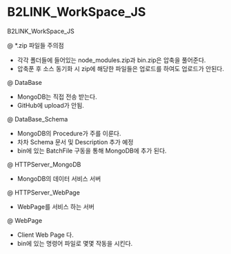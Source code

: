 # B2LINK_WorkSpace_JS
B2LINK_WorkSpace_JS

 @ *.zip 파일들 주의점
  - 각각 폴더들에 들어있는 node_modules.zip과 bin.zip은 압축을 풀어준다.
  - 압축푼 후 소스 동기화 시 zip에 해당한 파일들은 업로드를 하여도 업로드가 안된다. 


 @ DataBase
  - MongoDB는 직접 전송 받는다.
  - GitHub에 upload가 안됨.

 @ DataBase_Schema
  - MongoDB의 Procedure가 주를 이룬다.
  - 차차 Schema 문서 및 Description 추가 예정
  - bin에 있는 BatchFile 구동을 통해 MongoDB에 추가 된다.

 @ HTTPServer_MongoDB
  - MongoDB의 데이터 서비스 서버

 @ HTTPServer_WebPage
  - WebPage를 서비스 하는 서버

 @ WebPage
  - Client Web Page 다.
  - bin에 있는 명령어 파일로 몇몇 작동을 시킨다.
